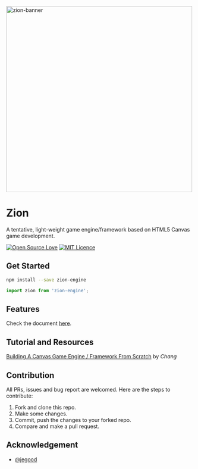<img src="https://i.loli.net/2017/12/01/5a2067a13e1a3.jpg" width="500px" alt="zion-banner">

# Zion

A tentative, light-weight game engine/framework based on HTML5 Canvas game development.

[![Open Source Love](https://badges.frapsoft.com/os/v1/open-source.svg?v=103)](https://github.com/ellerbrock/open-source-badges/)
[![MIT Licence](https://badges.frapsoft.com/os/mit/mit.svg?v=103)](https://opensource.org/licenses/mit-license.php)

## Get Started

```sh
npm install --save zion-engine
```

```js
import zion from 'zion-engine';
```

## Features

Check the document [here](https://cyan33.github.io/zion/).

## Tutorial and Resources

[Building A Canvas Game Engine / Framework From Scratch](https://medium.com/@thomasyim94/building-a-canvas-game-engine-framework-from-scratch-7ad9cabc420b) by *Chang*

## Contribution

All PRs, issues and bug report are welcomed. Here are the steps to contribute:

1. Fork and clone this repo.
1. Make some changes.
1. Commit, push the changes to your forked repo.
1. Compare and make a pull request.

## Acknowledgement

- [@jegood](https://github.com/jegood)
